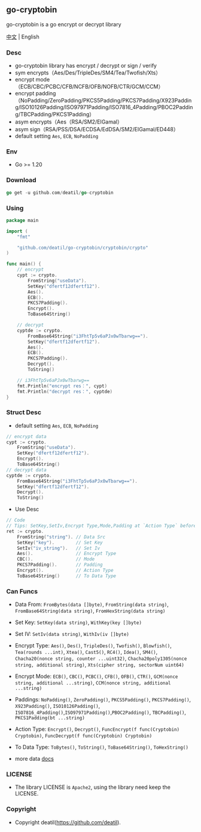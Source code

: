 ## go-cryptobin

go-cryptobin is a go encrypt or decrypt library

[中文](README.md) | English


### Desc

*  go-cryptobin library has encrypt / decrypt or sign / verify
*  sym encrypts（Aes/Des/TripleDes/SM4/Tea/Twofish/Xts）
*  encrypt mode（ECB/CBC/PCBC/CFB/NCFB/OFB/NOFB/CTR/GCM/CCM）
*  encrypt padding（NoPadding/ZeroPadding/PKCS5Padding/PKCS7Padding/X923Padding/ISO10126Padding/ISO97971Padding/ISO7816_4Padding/PBOC2Padding/TBCPadding/PKCS1Padding）
*  asym encrypts（Aes（RSA/SM2/EIGamal）
*  asym sign（RSA/PSS/DSA/ECDSA/EdDSA/SM2/EIGamal/ED448）
*  default setting `Aes`, `ECB`, `NoPadding`


### Env

 - Go >= 1.20


### Download

~~~go
go get -u github.com/deatil/go-cryptobin
~~~


### Using

~~~go
package main

import (
    "fmt"

    "github.com/deatil/go-cryptobin/cryptobin/crypto"
)

func main() {
    // encrypt
    cypt := crypto.
        FromString("useData").
        SetKey("dfertf12dfertf12").
        Aes().
        ECB().
        PKCS7Padding().
        Encrypt().
        ToBase64String()

    // decrypt
    cyptde := crypto.
        FromBase64String("i3FhtTp5v6aPJx0wTbarwg==").
        SetKey("dfertf12dfertf12").
        Aes().
        ECB().
        PKCS7Padding().
        Decrypt().
        ToString()

    // i3FhtTp5v6aPJx0wTbarwg==
    fmt.Println("encrypt res：", cypt)
    fmt.Println("decrypt res：", cyptde)
}

~~~


### Struct Desc

*  default setting `Aes`, `ECB`, `NoPadding`
~~~go
// encrypt data
cypt := crypto.
    FromString("useData").
    SetKey("dfertf12dfertf12").
    Encrypt().
    ToBase64String()
// decrypt data
cyptde := crypto.
    FromBase64String("i3FhtTp5v6aPJx0wTbarwg==").
    SetKey("dfertf12dfertf12").
    Decrypt().
    ToString()
~~~

*  Use Desc
~~~go
// Code
// Tips: SetKey,SetIv,Encrypt Type,Mode,Padding at `Action Type` before can move sorts
ret := crypto.
    FromString("string"). // Data Src
    SetKey("key").        // Set Key
    SetIv("iv_string").   // Set Iv
    Aes().                // Encrypt Type
    CBC().                // Mode
    PKCS7Padding().       // Padding
    Encrypt().            // Action Type
    ToBase64String()      // To Data Type
~~~


### Can Funcs

*  Data From:
`FromBytes(data []byte)`, `FromString(data string)`, `FromBase64String(data string)`, `FromHexString(data string)`
*  Set Key:
`SetKey(data string)`, `WithKey(key []byte)`
*  Set IV:
`SetIv(data string)`, `WithIv(iv []byte)`
*  Encrypt Type:
`Aes()`, `Des()`, `TripleDes()`, `Twofish()`, `Blowfish()`, `Tea(rounds ...int)`, `Xtea()`, `Cast5()`, `RC4()`, `Idea()`, `SM4()`, `Chacha20(nonce string, counter ...uint32)`, `Chacha20poly1305(nonce string, additional string)`, `Xts(cipher string, sectorNum uint64)`
*  Encrypt Mode:
`ECB()`, `CBC()`, `PCBC()`, `CFB()`, `OFB()`, `CTR()`, `GCM(nonce string, additional ...string)`, `CCM(nonce string, additional ...string)`
*  Paddings:
`NoPadding()`, `ZeroPadding()`, `PKCS5Padding()`, `PKCS7Padding()`, `X923Padding()`, `ISO10126Padding()`, `ISO7816_4Padding()`,`ISO97971Padding()`,`PBOC2Padding()`, `TBCPadding()`, `PKCS1Padding(bt ...string)`
*  Action Type:
`Encrypt()`, `Decrypt()`, `FuncEncrypt(f func(Cryptobin) Cryptobin)`, `FuncDecrypt(f func(Cryptobin) Cryptobin)`
*  To Data Type:
`ToBytes()`, `ToString()`, `ToBase64String()`, `ToHexString()`

*  more data [docs](docs/README.md)


### LICENSE

*  The library LICENSE is `Apache2`, using the library need keep the LICENSE.


### Copyright

*  Copyright deatil(https://github.com/deatil).
